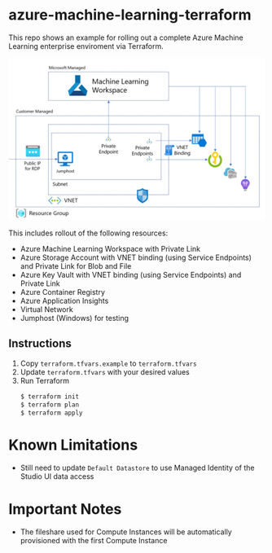 # azure-machine-learning-terraform

This repo shows an example for rolling out a complete Azure Machine Learning enterprise enviroment via Terraform.

![Deployed resources](media/architecture_aml_pl.png "Deployed resources")

This includes rollout of the following resources:

* Azure Machine Learning Workspace with Private Link
* Azure Storage Account with VNET binding (using Service Endpoints) and Private Link for Blob and File
* Azure Key Vault with VNET binding (using Service Endpoints) and Private Link
* Azure Container Registry
* Azure Application Insights
* Virtual Network
* Jumphost (Windows) for testing

## Instructions

1. Copy `terraform.tfvars.example` to `terraform.tfvars`
1. Update `terraform.tfvars` with your desired values
2. Run Terraform
    ```console
    $ terraform init
    $ terraform plan
    $ terraform apply
    ```

# Known Limitations

* Still need to update `Default Datastore` to use Managed Identity of the Studio UI data access

# Important Notes

* The fileshare used for Compute Instances will be automatically provisioned with the first Compute Instance